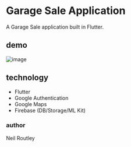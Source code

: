 # Garage Sale Application

A Garage Sale application built in Flutter.

## demo

![image](./media/garage_sale_demo.gif)

## technology

- Flutter
- Google Authentication
- Google Maps
- Firebase (DB/Storage/ML Kit)

### author

Neil Routley
